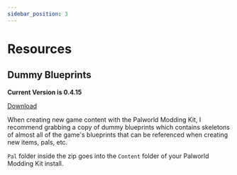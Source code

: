 ```yaml
---
sidebar_position: 3
---
```


# Resources

## Dummy Blueprints

**Current Version is 0.4.15**

[Download](https://drive.google.com/file/d/1CaZcHQg0weK5sTXoSgokbeuyO9sMcN_v/view?usp=sharing)

When creating new game content with the Palworld Modding Kit, I recommend grabbing a copy of dummy blueprints which contains skeletons of almost all of the game's blueprints that can be referenced when creating new items, pals, etc.

`Pal` folder inside the zip goes into the `Content` folder of your Palworld Modding Kit install.